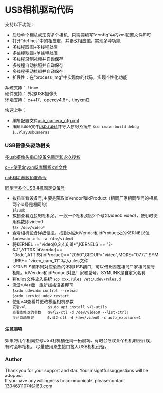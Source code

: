 # USB相机驱动代码
支持以下功能：  
* 启动单个相机或无穷多个相机，只需要编写"config"中的xml配置文件即可
* 打开“defines”中的相应宏，并更改相应值，实现多种功能
* 多线程取图+多线程处理
* 多线程取图+单线程处理
* 多线程录制视频并自动保存
* 多线程自动拍照并自动保存
* 多线程手动拍照并自动保存
* 扩展性：在"process_img"中实现你的代码，实现个性化功能  

系统支持： Linux  
硬件支持： 外接USB摄像头  
环境支持： c++17、opencv4.6+、tinyxml2


快速上手：
* 编辑配置文件[usb_camera_cfg.xml](config%2Fusb_camera_cfg.xml)
* 编辑rulse文件[usb.rules](config%2Fusb.rules)并导入你的系统中
```$cd cmake-build-debug```  
```$./PlayUsbCameras```  

### USB摄像头驱动相关

[多usb摄像头串口设备名固定和永久授权](https://blog.csdn.net/weixin_44023934/article/details/122252740)

[c++使用tinyxml2库解析xml文件](https://www.jianshu.com/p/432d62f80686)

[usb相机参数设置命令](https://github.com/szumia/AssistFolders/blob/main/usb%E7%9B%B8%E6%9C%BA%E5%8F%82%E6%95%B0%E8%AE%BE%E7%BD%AE%E5%91%BD%E4%BB%A4.txt)

[同型号多个USB相机固定设备号](https://blog.csdn.net/qq_30460905/article/details/106038869)

* 拔插查看设备号,主要是获取idVendor和idProduct（相同厂家相同型号的相机两个id号是相同的）   
```$lsusb```
* 拔插查看连接的相机名，一般一个相机对应2个号如video0 video1，使用时使用偶数即video0   
```$ls /dev/video*```
* 查看相机设备详细信息，找到对应idVendor和idProduct处的KERNELS值  
```$udevadm info -a /dev/video0 ```
* 将KERNEL =="video[0,2,4,6,8]*",KERNELS == "3-6.3",ATTRS{idVendor}== "0edc",ATTRS{idProduct}=="2050",GROUP="video",MODE="0777",SYMLINK+= "video_cam_01" 写入rules文件
* KERNELS值不同对应设备的不同USB接口，可以借此固定相同厂家相同型号相机，idVendor和idProduct对应厂家和型号，SYMLINK是自定义名称
* 将rules文件放入系统
```$cp xxx.rules /etc/udev/rules.d```
* 激活rules后，重新拔插设备即可   
```$sudo udevadm control --reload```  
```$sudo service udev restart```  
* 使用v4l查看并更改模组相机参数  
```安装v4l          $sudo apt install v4l-utils```  
```查看能修改的参数   $v4l2-ctl -d /dev/video0 --list-ctrls```  
```关闭自动曝光      $v4l2-ctl -d /dev/video0 -c auto_exposure=1```  

#### 注意事项
如果将几个相同型号USB相机插在同一拓展坞，有时会导致某个相机取图错误，有时会串相机。
尽量使用原生接口接入USB相机设备。



### Author
Thank you for your support and star. Your insightful suggestions will be adopted.  
If you have any willingness to communicate, please contact 13046311074@163.com

